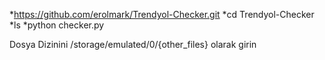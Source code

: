 *https://github.com/erolmark/Trendyol-Checker.git
*cd Trendyol-Checker
*ls
*python checker.py

Dosya Dizinini 
/storage/emulated/0/{other_files}
olarak girin
